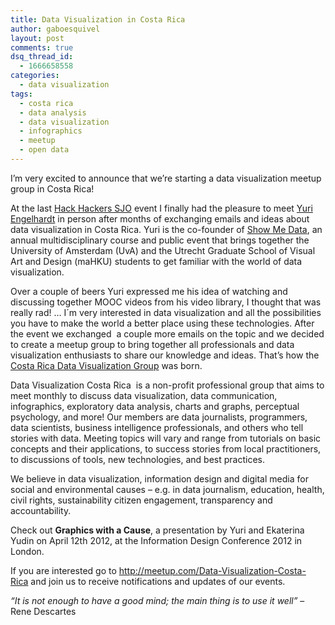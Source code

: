 ```yaml
---
title: Data Visualization in Costa Rica
author: gaboesquivel
layout: post
comments: true
dsq_thread_id:
  - 1666658558
categories:
  - data visualization
tags:
  - costa rica
  - data analysis
  - data visualization
  - infographics
  - meetup
  - open data
---
```

I&#8217;m very excited to announce that we&#8217;re starting a data visualization meetup group in Costa Rica!

At the last <a title="Hack Hackers San José" href="http://www.meetup.com/Hacks-Hackers-San-Jose/" target="_blank">Hack Hackers SJO</a> event I finally had the pleasure to meet <a href="http://www.behance.net/Engelhardt" target="_blank">Yuri Engelhardt</a> in person after months of exchanging emails and ideas about data visualization in Costa Rica. Yuri is the co-founder of <a href="http://showmethedata.nl" target="_blank">Show Me Data</a>, an annual multidisciplinary course and public event that brings together the University of Amsterdam (UvA) and the Utrecht Graduate School of Visual Art and Design (maHKU) students to get familiar with the world of data visualization.

Over a couple of beers Yuri expressed me his idea of watching and discussing together MOOC videos from his video library, I thought that was really rad! &#8230; I´m very interested in data visualization and all the possibilities you have to make the world a better place using these technologies. After the event we exchanged  a couple more emails on the topic and we decided to create a meetup group to bring together all professionals and data visualization enthusiasts to share our knowledge and ideas. That&#8217;s how the <a title="Data Visualization in Costa Rica" href="http://www.meetup.com/Data-Visualization-Costa-Rica/" target="_blank">Costa Rica Data Visualization Group</a> was born.

Data Visualization Costa Rica  is a non-profit professional group that aims to meet monthly to discuss data visualization, data communication, infographics, exploratory data analysis, charts and graphs, perceptual psychology, and more! Our members are data journalists, programmers, data scientists, business intelligence professionals, and others who tell stories with data. Meeting topics will vary and range from tutorials on basic concepts and their applications, to success stories from local practitioners, to discussions of tools, new technologies, and best practices.

<!--more-->We believe in data visualization, information design and digital media for social and environmental causes – e.g. in data journalism, education, health, civil rights, sustainability citizen engagement, transparency and accountability.

Check out **Graphics with a Cause**, a presentation by Yuri and Ekaterina Yudin on April 12th 2012, at the Information Design Conference 2012 in London.

  
If you are interested go to <a title="Data Visualization in Costa Rica" href=" http://meetup.com/Data-Visualization-Costa-Rica/" target="_blank">http://meetup.com/Data-Visualization-Costa-Rica</a> and join us to receive notifications and updates of our events.

*&#8220;It is not enough to have a good mind; the main thing is to use it well&#8221;* &#8211; Rene Descartes
